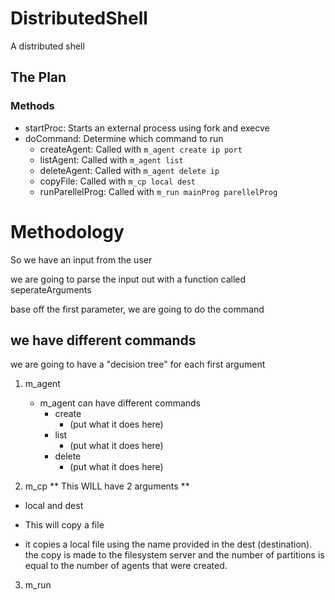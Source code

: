 # DistributedShell
A distributed shell

## The Plan

### Methods

- startProc: Starts an external process using fork and execve
- doCommand: Determine which command to run
  - createAgent: Called with `m_agent create ip port`
  - listAgent: Called with `m_agent list`
  - deleteAgent: Called with `m_agent delete ip`
  - copyFile: Called with `m_cp local dest`
  - runParellelProg: Called with `m_run mainProg parellelProg`

# Methodology
So we have an input from the user

we are going to parse the input out with a function called seperateArguments

base off the first parameter, we are going to do the command

## we have different commands
we are going to have a "decision tree" for each first argument

1. m_agent
   - m_agent can have different commands
     - create
       - (put what it does here)
     - list
       - (put what it does here)
     - delete
       - (put what it does here)

2. m_cp
** This WILL have 2 arguments **
- local and dest

- This will copy a file

- it copies a local file using the name provided in the dest (destination).
  the copy is made to the filesystem server and the number of partitions is equal 
  to the number of agents that were created.

3. m_run